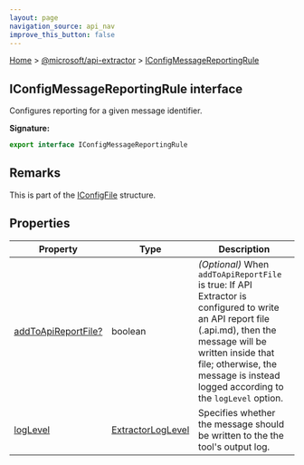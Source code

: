 ```yaml
---
layout: page
navigation_source: api_nav
improve_this_button: false
---
```



[Home](./index.md) &gt; [@microsoft/api-extractor](./api-extractor.md) &gt; [IConfigMessageReportingRule](./api-extractor.iconfigmessagereportingrule.md)

## IConfigMessageReportingRule interface

Configures reporting for a given message identifier.

<b>Signature:</b>

```typescript
export interface IConfigMessageReportingRule
```

## Remarks

This is part of the [IConfigFile](./api-extractor.iconfigfile.md) structure.

## Properties

|  Property | Type | Description |
|  --- | --- | --- |
|  [addToApiReportFile?](./api-extractor.iconfigmessagereportingrule.addtoapireportfile.md) | boolean | <i>(Optional)</i> When <code>addToApiReportFile</code> is true: If API Extractor is configured to write an API report file (.api.md), then the message will be written inside that file; otherwise, the message is instead logged according to the <code>logLevel</code> option. |
|  [logLevel](./api-extractor.iconfigmessagereportingrule.loglevel.md) | [ExtractorLogLevel](./api-extractor.extractorloglevel.md) | Specifies whether the message should be written to the the tool's output log. |

